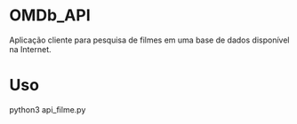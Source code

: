 # OMDb_API
Aplicação cliente para pesquisa de filmes em uma base de dados disponível na Internet.

# Uso
python3 api_filme.py 
